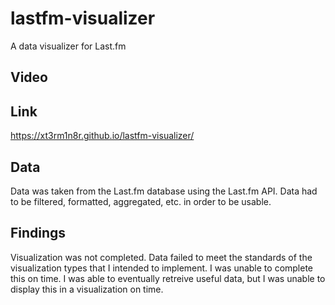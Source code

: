 # lastfm-visualizer
A data visualizer for Last.fm

## Video

## Link
https://xt3rm1n8r.github.io/lastfm-visualizer/
## Data
Data was taken from the Last.fm database using the Last.fm API. Data had to be filtered, formatted, aggregated, etc. in order to be usable.

## Findings
Visualization was not completed. Data failed to meet the standards of the visualization types that I intended to implement. I was unable to complete this on time. I was able to eventually retreive useful data, but I was unable to display this in a visualization on time.

